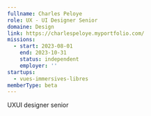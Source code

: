 ```yaml
---
fullname: Charles Peloye
role: UX - UI Designer Senior
domaine: Design
link: https://charlespeloye.myportfolio.com/
missions:
  - start: 2023-08-01
    end: 2023-10-31
    status: independent
    employer: ''
startups:
  - vues-immersives-libres
memberType: beta
---
```


UXUI designer senior

